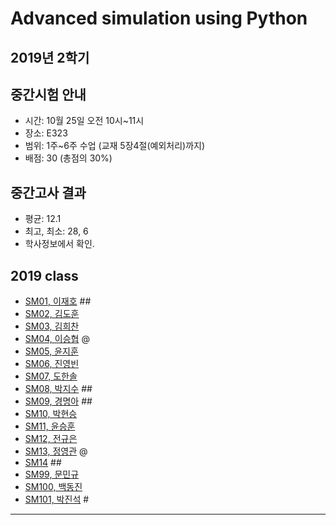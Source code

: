 # Advanced simulation using Python
## 2019년 2학기
## 중간시험 안내
- 시간: 10월 25일 오전 10시~11시
- 장소: E323
- 범위: 1주~6주 수업 (교재 5장4절(예외처리)까지)
- 배점: 30 (총점의 30%)

## 중간고사 결과
- 평균: 12.1
- 최고, 최소: 28, 6
- 학사정보에서 확인.

## 2019 class
- [SM01, 이재호](https://github.com/) ##
- [SM02, 김도훈](https://github.com/Domo9610/SM02) 
- [SM03, 김희찬](https://github.com/akasia1/SM03) 
- [SM04, 이승협](https://github.com/mina0502/SM04) @
- [SM05, 윤지훈](https://github.com/qzaq5985/sm05)
- [SM06, 진영빈](https://github.com/jyb20121302/SM06) 
- [SM07, 도한솔](https://github.com/sorrrrrr/sm07) 
- [SM08, 박지수](https://github.com/) ##
- [SM09, 경명아](https://github.com/) ##
- [SM10, 박현승](https://github.com/comsihyun/SM10) 
- [SM11, 윤승훈](https://github.com/Tajyu/sm11) 
- [SM12, 전규은](https://github.com/Gyunnni/SM12) 
- [SM13, 정영관](https://github.com/swarthyPig/SM13) @
- [SM14](https://github.com/) ##
- [SM99, 문민규](https://github.com/moonmingyu/sm-)
- [SM100, 백동진](https://github.com/Dongjin100/sm100)
- [SM101, 박진석](https://github.com/rlfwo93/python) #
---
